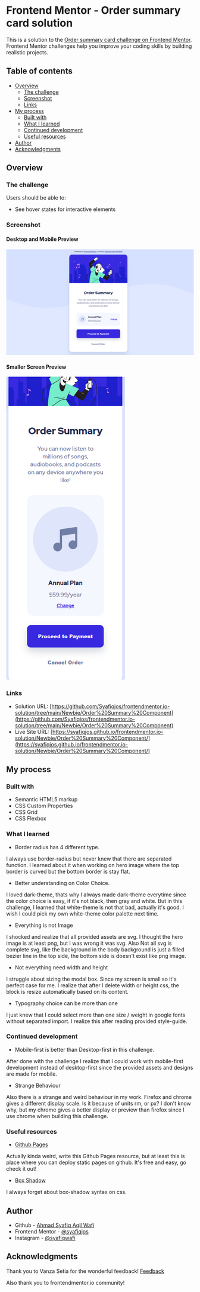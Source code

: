 # Frontend Mentor - Order summary card solution

This is a solution to the [Order summary card challenge on Frontend Mentor](https://www.frontendmentor.io/challenges/order-summary-component-QlPmajDUj). Frontend Mentor challenges help you improve your coding skills by building realistic projects. 

## Table of contents

- [Overview](#overview)
  - [The challenge](#the-challenge)
  - [Screenshot](#screenshot)
  - [Links](#links)
- [My process](#my-process)
  - [Built with](#built-with)
  - [What I learned](#what-i-learned)
  - [Continued development](#continued-development)
  - [Useful resources](#useful-resources)
- [Author](#author)
- [Acknowledgments](#acknowledgments)

## Overview

### The challenge

Users should be able to:

- See hover states for interactive elements

### Screenshot

#### Desktop and Mobile Preview
![](./summary/desktop-preview.png)

#### Smaller Screen Preview
![](./summary/smaller-device-preview.png)

### Links

- Solution URL: [https://github.com/Syafiqjos/frontendmentor.io-solution/tree/main/Newbie/Order%20Summary%20Component](https://github.com/Syafiqjos/frontendmentor.io-solution/tree/main/Newbie/Order%20Summary%20Component)
- Live Site URL: [https://syafiqjos.github.io/frontendmentor.io-solution/Newbie/Order%20Summary%20Component/](https://syafiqjos.github.io/frontendmentor.io-solution/Newbie/Order%20Summary%20Component/)

## My process

### Built with

- Semantic HTML5 markup
- CSS Custom Properties
- CSS Grid
- CSS Flexbox

### What I learned

- Border radius has 4 different type.

I always use border-radius but never knew that there are separated function. I learned about it when working on hero image where the top border is curved but the bottom border is stay flat.

- Better understanding on Color Choice.

I loved dark-theme, thats why I always made dark-theme everytime since the color choice is easy, if it's not black, then gray and white. But in this challenge, I learned that white-theme is not that bad, actually it's good. I wish I could pick my own white-theme color palette next time.

- Everything is not Image

I shocked and realize that all provided assets are svg. I thought the hero image is at least png, but I was wrong it was svg. Also Not all svg is complete svg, like the background in the body background is just a filled bezier line in the top side, the bottom side is doesn't exist like png image.

- Not everything need width and height

I struggle about sizing the modal box. Since my screen is small so it's perfect case for me. I realize that after I delete width or height css, the block is resize automatically based on its content.

- Typography choice can be more than one

I just knew that I could select more than one size / weight in google fonts without separated import. I realize this after reading provided style-guide.

### Continued development

- Mobile-first is better than Desktop-first in this challenge.

After done with the challenge I realize that I could work with mobile-first development instead of desktop-first since the provided assets and designs are made for mobile.

- Strange Behaviour

Also there is a strange and weird behaviour in my work. Firefox and chrome gives a different display scale. Is it because of units rm, or px? I don't know why, but my chrome gives a better display or preview than firefox since I use chrome when building this challenge.

### Useful resources

- [Github Pages](https://docs.github.com/en/pages/getting-started-with-github-pages/creating-a-github-pages-site#creating-a-repository-for-your-site)

Actually kinda weird, write this Github Pages resource, but at least this is place where you can deploy static pages on github. It's free and easy, go check it out!

- [Box Shadow](https://www.w3schools.com/cssref/css3_pr_box-shadow.asp)

I always forget about box-shadow syntax on css.

## Author

- Github - [Ahmad Syafiq Aqil Wafi](https://www.github.com/syafiqjos)
- Frontend Mentor - [@syafiqjos](https://www.frontendmentor.io/profile/syafiqjos)
- Instagram - [@syafiqwafi](https://www.instagram.com/syafiqwafi)

## Acknowledgments

Thank you to Vanza Setia for the wonderful feedback! [Feedback](https://www.frontendmentor.io/solutions/order-summary-challenge-with-responsive-grid-and-flexbox-Tl1EBKdmK)

Also thank you to frontendmentor.io community!